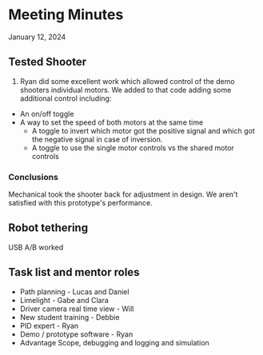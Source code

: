 # Meeting Minutes
January 12, 2024

## Tested Shooter
1. Ryan did some excellent work which allowed control of the demo shooters individual motors. We added to that code adding some additional control including:
* An on/off toggle
* A way to set the speed of both motors at the same time
    * A toggle to invert which motor got the positive signal and which got the negative signal in case of inversion.
    * A toggle to use the single motor controls vs the shared motor controls

### Conclusions
Mechanical took the shooter back for adjustment in design. We aren't satisfied with this prototype's performance.

## Robot tethering
USB A/B worked

## Task list and mentor roles
* Path planning - Lucas and Daniel
* Limelight - Gabe and Clara
* Driver camera real time view - Will
* New student training - Debbie
* PID expert - Ryan
* Demo / prototype software - Ryan
* Advantage Scope, debugging and logging and simulation
